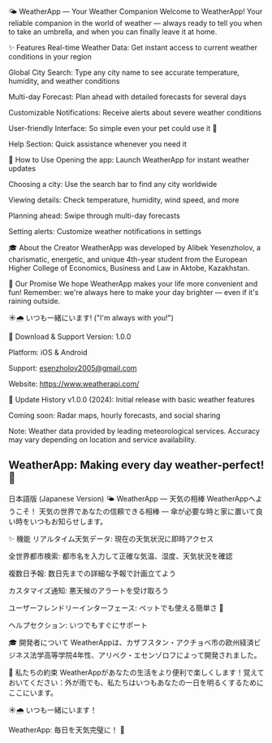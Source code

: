 🌤️ WeatherApp — Your Weather Companion
Welcome to WeatherApp! Your reliable companion in the world of weather — always ready to tell you when to take an umbrella, and when you can finally leave it at home.

✨ Features
Real-time Weather Data: Get instant access to current weather conditions in your region

Global City Search: Type any city name to see accurate temperature, humidity, and weather conditions

Multi-day Forecast: Plan ahead with detailed forecasts for several days

Customizable Notifications: Receive alerts about severe weather conditions

User-friendly Interface: So simple even your pet could use it 🐾

Help Section: Quick assistance whenever you need it

🚀 How to Use
Opening the app: Launch WeatherApp for instant weather updates

Choosing a city: Use the search bar to find any city worldwide

Viewing details: Check temperature, humidity, wind speed, and more

Planning ahead: Swipe through multi-day forecasts

Setting alerts: Customize weather notifications in settings

🎓 About the Creator
WeatherApp was developed by Alibek Yesenzholov, a charismatic, energetic, and unique 4th-year student from the European Higher College of Economics, Business and Law in Aktobe, Kazakhstan.

🌟 Our Promise
We hope WeatherApp makes your life more convenient and fun! Remember: we're always here to make your day brighter — even if it's raining outside.

☀️🌧️ いつも一緒にいます! ("I'm always with you!")

📱 Download & Support
Version: 1.0.0

Platform: iOS & Android

Support: esenzholov2005@gmail.com

Website: https://www.weatherapi.com/

🔄 Update History
v1.0.0 (2024): Initial release with basic weather features

Coming soon: Radar maps, hourly forecasts, and social sharing

Note: Weather data provided by leading meteorological services. Accuracy may vary depending on location and service availability.

WeatherApp: Making every day weather-perfect! 🌈
----------------------------------------------------------------------------------
日本語版 (Japanese Version)
🌤️ WeatherApp — 天気の相棒
WeatherAppへようこそ！ 天気の世界であなたの信頼できる相棒 — 傘が必要な時と家に置いて良い時をいつもお知らせします。

✨ 機能
リアルタイム天気データ: 現在の天気状況に即時アクセス

全世界都市検索: 都市名を入力して正確な気温、湿度、天気状況を確認

複数日予報: 数日先までの詳細な予報で計画立てよう

カスタマイズ通知: 悪天候のアラートを受け取ろう

ユーザーフレンドリーインターフェース: ペットでも使える簡単さ 🐾

ヘルプセクション: いつでもすぐにサポート

🎓 開発者について
WeatherAppは、カザフスタン・アクチョベ市の欧州経済ビジネス法学高等学院4年性、アリベク・エセンゾロフによって開発されました。

🌟 私たちの約束
WeatherAppがあなたの生活をより便利で楽しくします！覚えておいてください：外が雨でも、私たちはいつもあなたの一日を明るくするためにここにいます。

☀️🌧️ いつも一緒にいます！

WeatherApp: 毎日を天気完璧に！ 🌈

